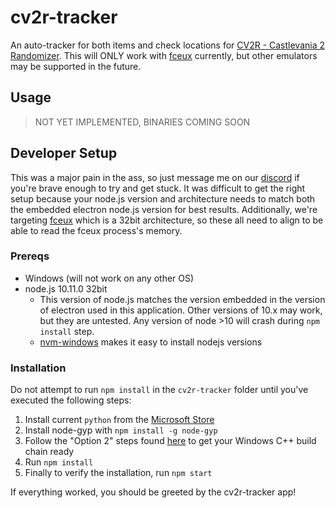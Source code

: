 # cv2r-tracker

An auto-tracker for both items and check locations for [CV2R - Castlevania 2 Randomizer](https://cv2r.herokuapp.com/). This will ONLY work with [fceux](http://www.fceux.com/web/home.html) currently, but other emulators may be supported in the future.

## Usage

> NOT YET IMPLEMENTED, BINARIES COMING SOON

## Developer Setup

This was a major pain in the ass, so just message me on our [discord](https://discord.gg/tuGjwHy) if you're brave enough to try and get stuck. It was difficult to get the right setup because your node.js version and architecture needs to match both the embedded electron node.js version for best results. Additionally, we're targeting [fceux](http://www.fceux.com/web/home.html) which is a 32bit architecture, so these all need to align to be able to read the fceux process's memory.

### Prereqs

* Windows (will not work on any other OS)
* node.js 10.11.0 32bit
	* This version of node.js matches the version embedded in the version of electron used in this application. Other versions of 10.x may work, but they are untested. Any version of node >10 will crash during `npm install` step.
	* [nvm-windows](https://github.com/coreybutler/nvm-windows) makes it easy to install nodejs versions

### Installation

Do not attempt to run `npm install` in the `cv2r-tracker` folder until you've executed the following steps:

1. Install current `python` from the [Microsoft Store](https://docs.python.org/3/using/windows.html#the-microsoft-store-package)
2. Install node-gyp with `npm install -g node-gyp`
3. Follow the "Option 2" steps found [here](https://github.com/nodejs/node-gyp#option-2) to get your Windows C++ build chain ready
4. Run `npm install`
5. Finally to verify the installation, run `npm start`

If everything worked, you should be greeted by the cv2r-tracker app!